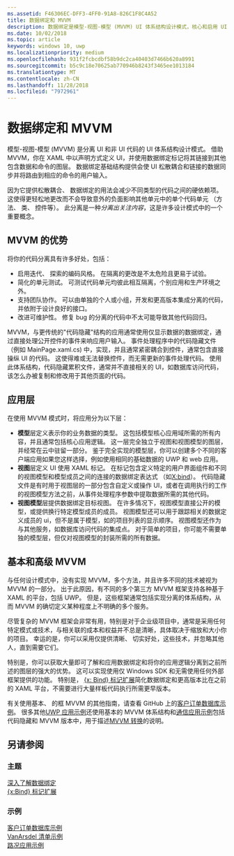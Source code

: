 ```yaml
---
ms.assetid: F46306EC-DFF3-4FF0-91A8-826C1F8C4A52
title: 数据绑定和 MVVM
description: 数据绑定是模型-视图-模型 (MVVM) UI 体系结构设计模式，核心和启用 UI 和非 UI 代码之间的松散耦合。
ms.date: 10/02/2018
ms.topic: article
keywords: windows 10, uwp
ms.localizationpriority: medium
ms.openlocfilehash: 931f2fcbcdbf58b9dc2ca40403d7466b620a8991
ms.sourcegitcommit: b5c9c18e70625ab770946b8243f3465ee1013184
ms.translationtype: MT
ms.contentlocale: zh-CN
ms.lasthandoff: 11/28/2018
ms.locfileid: "7972961"
---
```

# <a name="data-binding-and-mvvm"></a>数据绑定和 MVVM

模型-视图-模型 (MVVM) 是分离 UI 和非 UI 代码的 UI 体系结构设计模式。 借助 MVVM，你在 XAML 中以声明方式定义 UI，并使用数据绑定标记将其链接到其他包含数据和命令的图层。 数据绑定基础结构提供会使 UI 松散耦合和链接的数据同步并将路由到相应的命令的用户输入。 

因为它提供松散耦合、 数据绑定的用法会减少不同类型的代码之间的硬依赖项。 这使得更轻松地更改而不会导致意外的负面影响其他单元中的单个代码单元 （方法、 类、 控件等）。 此分离是一种*分离出关注内容*，这是许多设计模式中的一个重要概念。 

## <a name="benefits-of-mvvm"></a>MVVM 的优势

将你的代码分离具有许多好处，包括：

* 启用迭代、 探索的编码风格。 在隔离的更改是不太危险且更易于试验。
* 简化的单元测试。 可测试代码单元均彼此相互隔离，个别应用和生产环境之外。
* 支持团队协作。 可以由单独的个人或小组，开发和更高版本集成分离的代码，并依附于设计良好的接口。
* 改进可维护性。 修复 bug 的分离的代码中不太可能导致其他代码回归。

MVVM，与更传统的"代码隐藏"结构的应用通常使用仅显示数据的数据绑定，通过直接处理公开控件的事件来响应用户输入。 事件处理程序中的代码隐藏文件 （例如 MainPage.xaml.cs) 中，实现，并且通常紧密耦合到控件，通常包含直接操纵 UI 的代码。 这使得难或无法替换控件，而无需更新的事件处理代码。 使用此体系结构，代码隐藏累积文件，通常并不直接相关的 UI，如数据库访问代码，该怎么办被复制和修改用于其他页面的代码。

## <a name="app-layers"></a>应用层

在使用 MVVM 模式时，将应用分为以下层：

* **模型**层定义表示你的业务数据的类型。 这包括模型核心应用域所需的所有内容，并且通常包括核心应用逻辑。 这一层完全独立于视图和视图模型的图层，并经常在云中驻留一部分。 鉴于完全实现的模型层，你可以创建多个不同的客户端应用如果您这样选择，例如使用相同的基础数据的 UWP 和 web 应用。
* **视图**层定义 UI 使用 XAML 标记。 在标记包含定义特定的用户界面组件和不同的视图模型和模型成员之间的连接的数据绑定表达式 （如[X:bind](https://docs.microsoft.com/windows/uwp/xaml-platform/x-bind-markup-extension)）。 代码隐藏文件是有时用于视图层的一部分包含自定义或操作 UI，或者在调用执行的工作的视图模型方法之前，从事件处理程序参数中提取数据所需的其他代码。 
* **视图模型**层提供数据绑定目标视图。 在许多情况下，视图模型直接公开的模型，或提供换行特定模型成员的成员。 视图模型还可以用于跟踪相关的数据定义成员的 ui，但不是属于模型，如的项目列表的显示顺序。 视图模型还作为与其他服务，如数据库访问代码的集成点。 对于简单的项目，你可能不需要单独的模型层，但仅对视图模型的封装所需的所有数据。 

## <a name="basic-and-advanced-mvvm"></a>基本和高级 MVVM

与任何设计模式中，没有实现 MVVM，多个方法，并且许多不同的技术被视为 MVVM 的一部分。 出于此原因，有不同的多个第三方 MVVM 框架支持各种基于 XAML 的平台，包括 UWP。 但是，这些框架通常包括实现分离的体系结构，从而 MVVM 的确切定义某种程度上不明确的多个服务。 

尽管复杂的 MVVM 框架会非常有用，特别是对于企业级项目中，通常是采用任何特定模式或技术，与相关联的成本和权益并不总是清晰，具体取决于缩放和大小你的项目。 幸运的是，你可以采用仅提供清晰、 切实好处，这些技术，并忽略其他人，直到需要它们。 

特别是，你可以获取大量即可了解和应用数据绑定和将你的应用逻辑分离到之前所述的图层的强大的优势。 这可以实现使用仅 Windows SDK 和无需使用任何外部框架提供的功能。 特别是， [{x: Bind} 标记扩展](https://docs.microsoft.com/windows/uwp/xaml-platform/x-bind-markup-extension)简化数据绑定和更高版本比在之前的 XAML 平台，不需要进行大量样板代码执行所需更早版本。

有关使用基本、 的框 MVVM 的其他指南，请查看 GitHub 上的[客户订单数据库示例](https://github.com/Microsoft/Windows-appsample-customers-orders-database)。 很多其他[UWP 应用示例](https://github.com/Microsoft?q=windows-appsample
)还使用基本的 MVVM 体系结构和[通信应用示例](https://github.com/Microsoft/Windows-appsample-trafficapp)包括代码隐藏和 MVVM 版本中，用于描述[MVVM 转换](https://github.com/Microsoft/Windows-appsample-trafficapp/blob/MVVM/MVVM.md)的说明。 

## <a name="see-also"></a>另请参阅

### <a name="topics"></a>主题

[深入了解数据绑定](https://docs.microsoft.com/windows/uwp/data-binding/data-binding-in-depth)  
[{x:Bind} 标记扩展](https://docs.microsoft.com/windows/uwp/xaml-platform/x-bind-markup-extension)  

### <a name="samples"></a>示例

[客户订单数据库示例](https://github.com/Microsoft/Windows-appsample-customers-orders-database)  
[VanArsdel 清单示例](https://github.com/Microsoft/InventorySample)  
[路况应用示例](https://github.com/Microsoft/Windows-appsample-trafficapp)  
